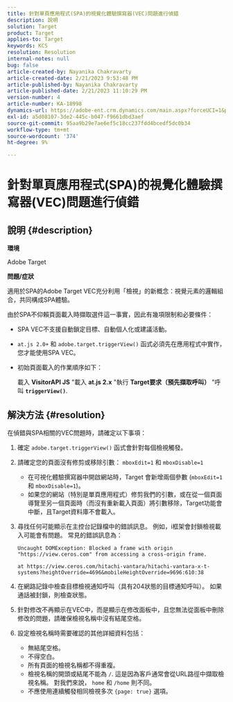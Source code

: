 ```yaml
---
title: 針對單頁應用程式(SPA)的視覺化體驗撰寫器(VEC)問題進行偵錯
description: 說明
solution: Target
product: Target
applies-to: Target
keywords: KCS
resolution: Resolution
internal-notes: null
bug: false
article-created-by: Nayanika Chakravarty
article-created-date: 2/21/2023 9:53:48 PM
article-published-by: Nayanika Chakravarty
article-published-date: 2/21/2023 11:10:29 PM
version-number: 4
article-number: KA-18998
dynamics-url: https://adobe-ent.crm.dynamics.com/main.aspx?forceUCI=1&pagetype=entityrecord&etn=knowledgearticle&id=3a0a8733-32b2-ed11-83fe-6045bd006704
exl-id: a5d08107-3de2-445c-b047-f9661dbd3aef
source-git-commit: 95aa9b29e7ae6ef5c18cc237fdd4bcedf5dc0b34
workflow-type: tm+mt
source-wordcount: '374'
ht-degree: 9%

---
```


# 針對單頁應用程式(SPA)的視覺化體驗撰寫器(VEC)問題進行偵錯

## 說明 {#description}


<b>環境</b>

Adobe Target

<b>問題/症狀</b>

適用於SPA的Adobe Target VEC充分利用「檢視」的新概念：視覺元素的邏輯組合，共同構成SPA體驗。

由於SPA不仰賴頁面載入時擷取選件這一事實，因此有幾項限制和必要條件：

- SPA VEC不支援自動鎖定目標、自動個人化或建議活動。
- `at.js 2.0+` 和 `adobe.target.triggerView()` 函式必須先在應用程式中實作，您才能使用SPA VEC。
- 初始頁面載入的作業順序如下：



  載入 <b>VisitorAPI JS</b> &quot;載入 <b>at.js 2.x</b> &quot;執行 <b>Target要求（預先擷取呼叫）</b> &quot;呼叫 <b>`triggerView()`</b>.



## 解決方法 {#resolution}


在偵錯與SPA相關的VEC問題時，請確定以下事項：

1. 確定 `adobe.target.triggerView()` 函式會針對每個檢視觸發。
2. 請確定您的頁面沒有修剪或移除引數： `mboxEdit=1` 和 `mboxDisable=1`

   - 在可視化體驗撰寫器中開啟網站時，Target 會新增兩個參數 (`mboxEdit=1` 和 `mboxDisable=1`)。
   - 如果您的網站（特別是單頁應用程式）修剪我們的引數，或在從一個頁面導覽至另一個頁面時（而沒有重新載入頁面）將引數移除，Target功能會中斷，且Target資料庫不會載入。
3. 尋找任何可能顯示在主控台記錄檔中的錯誤訊息。 例如，i框架會封鎖檢視載入可能會有問題。 常見的錯誤訊息為：<br>

   ```
   Uncaught DOMException: Blocked a frame with origin "https://view.ceros.com" from accessing a cross-origin frame.
   
   at https://view.ceros.com/hitachi-vantara/hitachi-vantara-x-t-systems?heightOverride=4696&mobileHeightOverride=9696:610:38
   ```

4. 在網路記錄中檢查目標檢視通知呼叫（具有204狀態的目標通知呼叫）。 如果通話被封鎖，則檢查狀態。
5. 針對修改不再顯示在VEC中，而是顯示在修改面板中，且您無法從面板中刪除修改的問題，請確保檢視名稱中沒有結尾空格。
6. 設定檢視名稱時需要確認的其他詳細資料包括：
   - 無結尾空格。
   - 不得空白。
   - 所有頁面的檢視名稱都不得重複。
   - 檢視名稱的開頭或結尾不能為 `/`. 這是因為客戶通常會從URL路徑中擷取檢視名稱。 對我們來說， `home` 和 `/home` 則不同。
   - 不應使用連續觸發相同檢視多次 `{page: true}` 選項。
